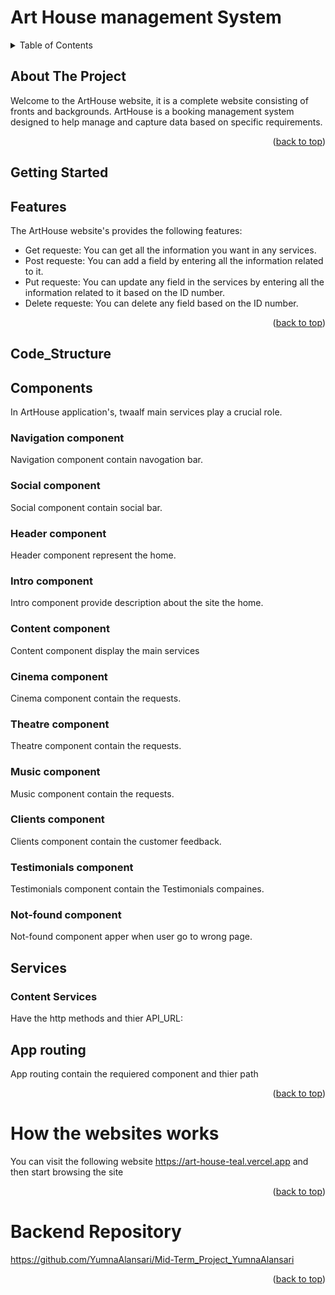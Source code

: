 # Art House management System 
<a name="readme-top"></a>

<!-- TABLE OF CONTENTS -->
<details>
  <summary>Table of Contents</summary>
  <ol>
    <li>
      <a href="#about-the-project">About The Project</a>
    </li>
    <li>
      <a href="#getting-started">Getting Started</a>
      <ul>
          <li><a href="#Features">Features</a></li>
          <li><a href="#Code-Structure">Code Structure</a></li>
          <li><a href="#How-the-Application-Works">How the Application Works</a></li>
          <li><a href="#Backend Repository"> Backend Repository</a></li>
         </ul>
    </li>
  </ol>
</details>


<!-- ABOUT THE PROJECT -->
## About The Project


Welcome to the ArtHouse website, it is a complete website consisting of fronts and backgrounds. ArtHouse is a booking management system designed to help manage and capture data based on specific requirements.

<p align="right">(<a href="#readme-top">back to top</a>)</p>



<!-- GETTING STARTED -->
## Getting Started

## Features

The ArtHouse website's provides the following features:
- Get requeste: You can get all the information you want in any services.
- Post requeste: You can add a field by entering all the information related to it.
- Put requeste: You can update any field in the services by entering all the information related to it based on the ID number.
- Delete requeste: You can delete any field based on the ID number.

<p align="right">(<a href="#readme-top">back to top</a>)</p>

## Code_Structure

## Components
In ArtHouse application's, twaalf main services play a crucial role.

### Navigation component
Navigation component contain navogation bar.

### Social component
Social component contain social bar.

### Header component
Header component represent the home.

### Intro component
Intro component provide description about the site the home.

### Content component
Content component display the main services

### Cinema component
Cinema component contain the requests.

### Theatre component
Theatre component contain the requests.

### Music component
Music component contain the requests.

### Clients component
Clients component contain the customer feedback.

### Testimonials component
Testimonials component contain the Testimonials compaines.

### Not-found component
Not-found component apper when user go to wrong page.

## Services

### Content Services 
Have the http methods and thier API_URL:

## App routing 
App routing contain the requiered component and thier path 

<p align="right">(<a href="#readme-top">back to top</a>)</p>


# How the websites works
You can visit the following website https://art-house-teal.vercel.app and then start browsing the site

<p align="right">(<a href="#readme-top">back to top</a>)</p>

# Backend Repository
https://github.com/YumnaAlansari/Mid-Term_Project_YumnaAlansari
<p align="right">(<a href="#readme-top">back to top</a>)</p>


